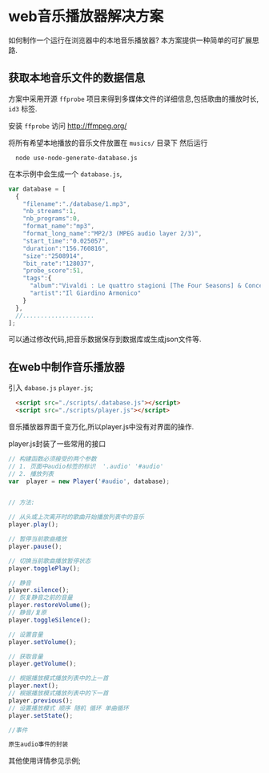 # web音乐播放器解决方案
如何制作一个运行在浏览器中的本地音乐播放器?
本方案提供一种简单的可扩展思路.

##  获取本地音乐文件的数据信息

方案中采用开源 `ffprobe` 项目来得到多媒体文件的详细信息,包括歌曲的播放时长, `id3` 标签.

安装 `ffprobe` 访问 http://ffmpeg.org/

将所有希望本地播放的音乐文件放置在 `musics/` 目录下
然后运行

```shell
  node use-node-generate-database.js
```

在本示例中会生成一个 `database.js`,
```javascript
var database = [
  {
    "filename":"./database/1.mp3",
    "nb_streams":1,
    "nb_programs":0,
    "format_name":"mp3",
    "format_long_name":"MP2/3 (MPEG audio layer 2/3)",
    "start_time":"0.025057",
    "duration":"156.760816",
    "size":"2508914",
    "bit_rate":"128037",
    "probe_score":51,
    "tags":{
      "album":"Vivaldi : Le quattro stagioni [The Four Seasons] & Concertos",
      "artist":"Il Giardino Armonico"
    }
  },
  //....................
];
```
可以通过修改代码,把音乐数据保存到数据库或生成json文件等.


## 在web中制作音乐播放器

引入 `dabase.js` `player.js`;

```html
  <script src="./scripts/.database.js"></script>
  <script src="./scripts/player.js"></script>
```

音乐播放器界面千变万化,所以player.js中没有对界面的操作.

player.js封装了一些常用的接口

```javascript
// 构建函数必须接受的两个参数  
// 1. 页面中audio标签的标识  '.audio' '#audio'
// 2. 播放列表   
var  player = new Player('#audio', database);


// 方法:

// 从头或上次离开时的歌曲开始播放列表中的音乐
player.play();

// 暂停当前歌曲播放
player.pause();

// 切换当前歌曲播放暂停状态
player.togglePlay();

// 静音
player.silence();
// 恢复静音之前的音量
player.restoreVolume();
// 静音/复原
player.toggleSilence();

// 设置音量
player.setVolume();

// 获取音量
player.getVolume();

// 根据播放模式播放列表中的上一首
player.next();
// 根据播放模式播放列表中的下一首
player.previous();
// 设置播放模式 顺序 随机 循环 单曲循环
player.setState();

//事件

原生audio事件的封装

```

其他使用详情参见示例;
